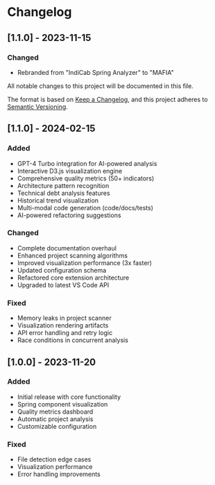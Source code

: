 # Changelog

## [1.1.0] - 2023-11-15
### Changed
- Rebranded from "IndiCab Spring Analyzer" to "MAFIA"

All notable changes to this project will be documented in this file.

The format is based on [Keep a Changelog](https://keepachangelog.com/en/1.0.0/),
and this project adheres to [Semantic Versioning](https://semver.org/spec/v2.0.0.html).

## [1.1.0] - 2024-02-15

### Added
- GPT-4 Turbo integration for AI-powered analysis
- Interactive D3.js visualization engine
- Comprehensive quality metrics (50+ indicators)
- Architecture pattern recognition
- Technical debt analysis features
- Historical trend visualization
- Multi-modal code generation (code/docs/tests)
- AI-powered refactoring suggestions

### Changed
- Complete documentation overhaul
- Enhanced project scanning algorithms
- Improved visualization performance (3x faster)
- Updated configuration schema
- Refactored core extension architecture
- Upgraded to latest VS Code API

### Fixed
- Memory leaks in project scanner
- Visualization rendering artifacts
- API error handling and retry logic
- Race conditions in concurrent analysis

## [1.0.0] - 2023-11-20
### Added
- Initial release with core functionality
- Spring component visualization
- Quality metrics dashboard
- Automatic project analysis
- Customizable configuration

### Fixed
- File detection edge cases
- Visualization performance
- Error handling improvements
